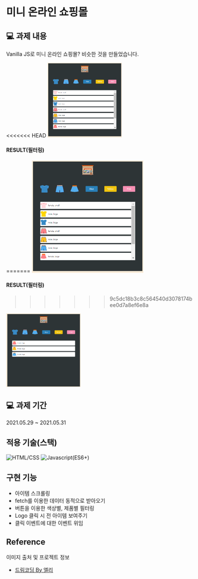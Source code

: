 # 미니 온라인 쇼핑몰

## 💻 과제 내용

Vanilla JS로 미니 온라인 쇼핑몰? 비슷한 것을 만들었습니다.

<<<<<<< HEAD
<img src="https://raw.githubusercontent.com/ikyoon0619/mini-online-shopping/master/_assets/main.PNG" width="200">

#### RESULT(필터링)

=======
<img src="https://raw.githubusercontent.com/ikyoon0619/mini-online-shopping/master/_assets/main.PNG" width="300" />

#### RESULT(필터링)
>>>>>>> 9c5dc18b3c8c564540d3078174bee0d7a8ef6e8a
<img src="https://raw.githubusercontent.com/ikyoon0619/mini-online-shopping/master/_assets/function.PNG" width="200">

## 💻 과제 기간

2021.05.29 ~ 2021.05.31

## 적용 기술(스택)

![HTML/CSS](https://img.shields.io/badge/-HTML/CSS-E44D26)
![Javascript(ES6+)](<https://img.shields.io/badge/-JavaScript(ES6%2B)-F0DB4D>)

## 구현 기능

- 아이템 스크롤링
- fetch를 이용한 데이터 동적으로 받아오기
- 버튼을 이용한 색상별, 제품별 필터링
- Logo 클릭 시 전 아이템 보여주기
- 클릭 이벤트에 대한 이벤트 위임

## Reference

이미지 출처 및 프로젝트 정보

- [드림코딩 By 엘리](https://academy.dream-coding.com/)
